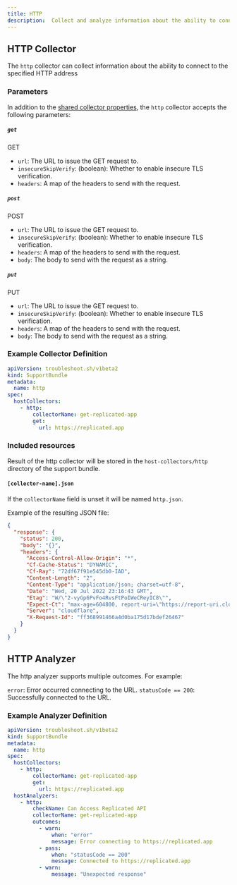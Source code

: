 ```yaml
---
title: HTTP
description:  Collect and analyze information about the ability to connect to the specified HTTP address
---
```


## HTTP Collector

The `http` collector can collect information about the ability to connect to the specified HTTP address

### Parameters

In addition to the [shared collector properties](/collect/collectors/#shared-properties), the `http` collector accepts the following parameters:

##### `get` 
GET

* `url`: The URL to issue the GET request to.
* `insecureSkipVerify`: (boolean): Whether to enable insecure TLS verification.
* `headers`: A map of the headers to send with the request.

##### `post` 
POST

* `url`: The URL to issue the GET request to.
* `insecureSkipVerify`: (boolean): Whether to enable insecure TLS verification.
* `headers`: A map of the headers to send with the request.
* `body`: The body to send with the request as a string.

##### `put` 
PUT

* `url`: The URL to issue the GET request to.
* `insecureSkipVerify`: (boolean): Whether to enable insecure TLS verification.
* `headers`: A map of the headers to send with the request.
* `body`: The body to send with the request as a string.

### Example Collector Definition

```yaml
apiVersion: troubleshoot.sh/v1beta2
kind: SupportBundle
metadata:
  name: http
spec:
  hostCollectors:
    - http:
        collectorName: get-replicated-app
        get:
          url: https://replicated.app
```

### Included resources

Result of the http collector will be stored in the `host-collectors/http` directory of the support bundle.

#### `[collector-name].json`

If the `collectorName` field is unset it will be named `http.json`.

Example of the resulting JSON file:

```json
{
  "response": {
    "status": 200,
    "body": "{}",
    "headers": {
      "Access-Control-Allow-Origin": "*",
      "Cf-Cache-Status": "DYNAMIC",
      "Cf-Ray": "72df67f91e545db0-IAD",
      "Content-Length": "2",
      "Content-Type": "application/json; charset=utf-8",
      "Date": "Wed, 20 Jul 2022 23:16:43 GMT",
      "Etag": "W/\"2-vyGp6PvFo4RvsFtPoIWeCReyIC8\"",
      "Expect-Ct": "max-age=604800, report-uri=\"https://report-uri.cloudflare.com/cdn-cgi/beacon/expect-ct\"",
      "Server": "cloudflare",
      "X-Request-Id": "ff368991466a4d0ba175d17bdef26467"
    }
  }
}
```

## HTTP Analyzer

The http analyzer supports multiple outcomes. For example:

`error`: Error occurred connecting to the URL.
`statusCode == 200`: Successfully connected to the URL.

### Example Analyzer Definition

```yaml
apiVersion: troubleshoot.sh/v1beta2
kind: SupportBundle
metadata:
  name: http
spec:
  hostCollectors:
    - http:
        collectorName: get-replicated-app
        get:
          url: https://replicated.app
  hostAnalyzers:
    - http:
        checkName: Can Access Replicated API
        collectorName: get-replicated-app
        outcomes:
          - warn:
              when: "error"
              message: Error connecting to https://replicated.app
          - pass:
              when: "statusCode == 200"
              message: Connected to https://replicated.app
          - warn:
              message: "Unexpected response"
```
